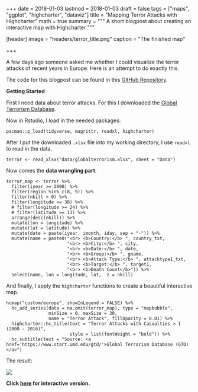 +++
date = 2018-01-03
lastmod = 2018-01-03
draft = false
tags = ["maps", "ggplot", "highcharter", "dataviz"]
title = "Mapping Terror Attacks with Highcharter"
math = true
summary = """
A short blogpost about creating an interactive map with Highcharter
"""

[header]
image = "headers/terror_title.png"
caption = "The finished map"

+++


A few days ago someone asked me whether I could visualize the terror attacks of recent years in Europe. Here is an attempt to do exactly this.

The code for this blogpost can be found in this [GitHub Repository](https://github.com/favstats/terror_map).

**Getting Started**

First I need data about terror attacks. For this I downloaded the [Global Terrorism Database](https://www.start.umd.edu/gtd/).

Now in Rstudio, I load in the needed packages:

```{r}
pacman::p_load(tidyverse, magrittr, readxl, highcharter)
```

After I put the downloaded `.xlsx` file into my working directory, I use `readxl` to read in the data.

```{r}
terror <- read_xlsx("data/globalterrorism.xlsx", sheet = "Data")
```

Now comes the **data wrangling part**. 


```{r}
terror_map <- terror %>% 
  filter(iyear >= 2000) %>% 
  filter(region %in% c(8, 9)) %>% 
  filter(nkill > 0) %>% 
  filter(longitude <= 38) %>% 
  # filter(longitude >= 24) %>% 
  # filter(latitude >= 13) %>% 
  arrange(desc(nkill)) %>% 
  mutate(lon = longitude) %>% 
  mutate(lat = latitude) %>% 
  mutate(date = paste(iyear, imonth, iday, sep = "-")) %>% 
  mutate(name = paste0("<br> <b>Country:</b> ", country_txt,
                       "<br> <b>City:</b> ", city, 
                       "<br> <b>Date:</b> ", date,
                       "<br> <b>Group:</b> ", gname,
                       "<br> <b>Attack Type:</b> ", attacktype1_txt,
                       "<br> <b>Target:</b> ", target1,
                       "<br> <b>Death Count</b>")) %>% 
  select(name, lon = longitude, lat,  z = nkill)
```

And finally, I apply the `highcharter` functions to create a beautiful interactive map. 

```{r}
hcmap("custom/europe", showInLegend = FALSE) %>%
  hc_add_series(data = na.omit(terror_map), type = "mapbubble",
                minSize = 0, maxSize = 30,
                name = "Terror Attack", fillOpacity = 0.01) %>%
  highcharter::hc_title(text = "Terror Attacks with Casualties > 1 (2000 - 2016)", 
                        style = list(fontWeight = "bold")) %>%
  hc_subtitle(text = "Source: <a href='https://www.start.umd.edu/gtd/'>Global Terrorism Database (GTD)</a>")
```

The result:

![](https://github.com/favstats/terror_map/blob/master/images/terror_map.png?raw=true)

**Click [here](https://favstats.github.io/terror_map/) for interactive version.**

